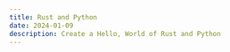 ```yaml
---
title: Rust and Python
date: 2024-01-09
description: Create a Hello, World of Rust and Python
---
```



